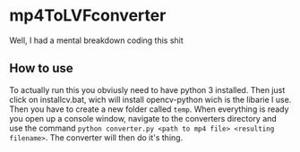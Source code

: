 # mp4ToLVFconverter
Well, I had a mental breakdown coding this shit

## How to use
To actually run this you obviusly need to have python 3 installed. Then just click on installcv.bat, wich will install opencv-python
wich is the libarie I use. Then you have to create a new folder called `temp`. When everything is ready you open up a console window, navigate to the converters directory and use the command `python converter.py <path to mp4 file> <resulting filename>`. The converter will then do it's thing.

